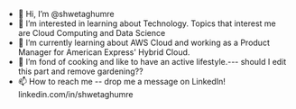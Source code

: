 - 👋 Hi, I’m @shwetaghumre
- 👀 I’m interested in learning about Technology. Topics that interest me are Cloud Computing and Data Science
- 🌱 I’m currently learning about AWS Cloud and working as a Product Manager for American Express' Hybrid Cloud.
- 💞️ I’m fond of cooking and like to have an active lifestyle.--- should I edit this part and remove gardening??
- 📫 How to reach me -- drop me a message on LinkedIn! linkedin.com/in/shwetaghumre

<!---
shwetaghumre/shwetaghumre is a ✨ special ✨ repository because its `README.md` (this file) appears on your GitHub profile.
You can click the Preview link to take a look at your changes.
--->
